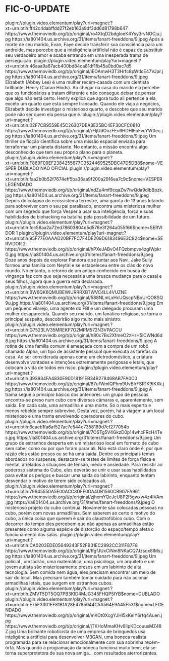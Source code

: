 # FIC-O-UPDATE



<item>
<title>[COLOR silver][B] SUBSTITUTOS [/COLOR][/B][COLOR yellow]  FULL HD  [B][/COLOR][/B]</title>
<link>plugin://plugin.video.elementum/play?uri=magnet:?xt=urn:btih:ff42c4dabffdd27f2eb163a9df3dd6d81798b647</link>
<thumbnail>https://www.themoviedb.org/t/p/original/ro4XtqD2bdgIoeK4Ysy3rvNOCju.jpg</thumbnail>
<fanart>https://ia801404.us.archive.org/31/items/fanart-freeddons/9.jpeg</fanart>
<info>Após a morte de seu marido, Evan, Faye decide transferir sua consciência para um androide, mas percebe que a inteligência artificial não é capaz de substituir seu verdadeiro amor e acaba entrando em uma inesperada trama de perseguição.</info>
</item>

<item>
<title>[COLOR silver][B] O QUARTO SECRETO [/COLOR][/B][COLOR yellow]  FULL HD  [B][/COLOR][/B]</title>
<link>plugin://plugin.video.elementum/play?uri=magnet:?xt=urn:btih:46aaa9a67acb400bd84ca81df1fb45a0bd0ac7d5</link>
<thumbnail>https://www.themoviedb.org/t/p/original/iEOAmwH3T3Hrfc8pWtlcE47VJpr.jpg</thumbnail>
<fanart>https://ia801404.us.archive.org/31/items/fanart-freeddons/9.jpeg</fanart>
<info> Elizabeth (Abbey Lee) é uma mulher recém-casada com um cientista brilhante, Henry (Ciaran Hinds). Ao chegar na casa do marido ela percebe que os funcionários a tratam diferente e não consegue deixar de pensar que algo não está certo. Henry explica que agora tudo ali pertence a ela, exceto um quarto que está sempre trancado. Quando ele viaja a negócios, Elizabeth decide investigar o misterioso quarto, e descobre que seu marido pode não ser quem ela pensa que é.</info>
</item>

<item>
<title>[COLOR silver][B] GEMINI - PLANETA SOMBRIO [/COLOR][/B][COLOR yellow]  FULL HD  [B][/COLOR][/B]</title>
<link>plugin://plugin.video.elementum/play?uri=magnet:?xt=urn:btih:02F7CB9559E45C26307DEA3E25BC4EF30CFC0810</link>
<thumbnail>https://www.themoviedb.org/t/p/original/rFljUdOozFEv6HDHIFpFvcYW0ec.jpg</thumbnail>
<fanart>https://ia801404.us.archive.org/31/items/fanart-freeddons/9.jpeg</fanart>
<info>Um thriller de ficção científica sobre uma missão espacial enviada para terraformar um planeta distante. No entanto, a missão encontra algo desconhecido que tem seu próprio plano para o planeta.</info>
</item>

<item>
<title>[COLOR silver][B] VESPER [/COLOR][/B][COLOR yellow]  FULL HD  [B][/COLOR][/B]</title>
<link>plugin://plugin.video.elementum/play?uri=magnet:?xt=urn:btih:F869F09EF2384255677C3524469525DBC47D5DB8$nome=VESPER DUBLADO NÃO OFICIAL</link>
<link>plugin://plugin.video.elementum/play?uri=magnet:?xt=urn:btih:faa2b0b52f7674eff5ba36aa9f200a2916ea7c9c$nome=VESPER LEGENDADO</link>
<thumbnail>https://www.themoviedb.org/t/p/original/ndZu4mf9cqaZw7iwQda9dlbBpzk.jpg</thumbnail>
<fanart>https://ia801404.us.archive.org/31/items/fanart-freeddons/9.jpeg</fanart>
<info>Depois do colapso do ecossistema terrestre, uma garota de 13 anos lutando para sobreviver com o seu pai paralisado, encontra uma misteriosa mulher com um segredo que força Vesper a usar sua inteligência, força e suas habilidades de biohacking na batalha pela possibilidade de um futuro.</info>
</item>

<item>
<title>[COLOR silver][B] AVATAR - O CAMINHO DA ÁGUA [/COLOR][/B][COLOR yellow]  FULL HD  [B][/COLOR][/B]</title>
<link>plugin://plugin.video.elementum/play?uri=magnet:?xt=urn:btih:fec56aa2a72ed78603804d5d576e3f264a055f66$nome=SERVIDOR 1</link>
<link>plugin://plugin.video.elementum/play?uri=magnet:?xt=urn:btih:95F77E0AAAD20BF7FC7F4DE209D6183496E3C824$nome=SERVIDOR 2</link>
<thumbnail>https://www.themoviedb.org/t/p/original/hPXeJABvO4FQzbmpvs4zgIWpkrG.jpg</thumbnail>
<fanart>https://ia801404.us.archive.org/31/items/fanart-freeddons/9.jpeg</fanart>
<info> Doze anos depois de explorar Pandora e se juntar aos Navi, Jake Sully formou uma família com Neytiri e se estabeleceu entre os clãs do novo mundo. No entanto, o retorno de um antigo conhecido em busca de vingança faz com que seja necessária uma brusca mudança para o casal e seus filhos, agora que a guerra está declarada.</info>
</item> 

<item>
<title>[COLOR silver][B] OS PORTÕES DO INFERNO [/COLOR][/B][COLOR yellow]  FULL HD  [B][/COLOR][/B]</title>
<link>plugin://plugin.video.elementum/play?uri=magnet:?xt=urn:btih:BW6QK6QMUBEWIURRRXBTWVC4LL4VUZNE</link>
<thumbnail>https://www.themoviedb.org/t/p/original/588NLmLxHcUQscpNBoUrQO8SQ9u.jpg</thumbnail>
<fanart>https://ia801404.us.archive.org/31/items/fanart-freeddons/9.jpeg</fanart>
<info> Em um pequeno vilarejo, uma agente do FBI e um delegado procuram uma mulher desaparecida. Quando seu marido, um fanático religioso, se torna o principal suspeito, descobrirão algo muito mais sinistro.</info>
</item>

<item>
<title>[COLOR silver][B] EXPERIÊNCIA APLHA [/COLOR][/B][COLOR yellow]  FULL HD  [B][/COLOR][/B]</title>
<link>plugin://plugin.video.elementum/play?uri=magnet:?xt=urn:btih:G7523LIV35MREKF7O2MPM572N3VPACCU</link>
<thumbnail>https://www.themoviedb.org/t/p/original/h80c7Bs2XfmeO2zHrH5lCWNd6d8.jpg</thumbnail>
<fanart>https://ia801404.us.archive.org/31/items/fanart-freeddons/9.jpeg</fanart>
<info> A rotina de uma família comum é ameaçada com a compra de um robô chamado Alpha, um tipo de assistente pessoal que executa as tarefas da casa. Ao ser considerada apenas como um eletrodoméstico, a criatura desenvolve vontades e intenções extremamente perigosas e letais, que colocam a vida de todos em risco.</info>
</item>

<item>
<title>[COLOR silver][B] CUBO ZERO  [/COLOR][/B][COLOR yellow]  FULL HD  [B][/COLOR][/B]</title>
<link>plugin://plugin.video.elementum/play?uri=magnet:?xt=urn:btih:393934FA4830E90D18191EB34B278468AB7FA0C0</link>
<thumbnail>https://www.themoviedb.org/t/p/original/87ufWmIQPhm9UvBIrFSR1K9IKXk.jpg</thumbnail>
<fanart>https://ia801404.us.archive.org/31/items/fanart-freeddons/9.jpeg</fanart>
<info>A trama segue o princípio básico dos anteriores: um grupo de pessoas encontra-se preso num cubo com diversas câmaras e, aparentemente, sem saída. Em cada sala, uma armadilha e uma morte. Só o mais esperto e menos rebelde sempre sobrevive. Desta vez, porém, há a viagem a um local misterioso e uma trama envolvendo operadores do cubo.</info>
</item> 

<item>
<title>[COLOR silver][B] O CUBO  [/COLOR][/B][COLOR yellow]  FULL HD  [B][/COLOR][/B]</title>
<link>plugin://plugin.video.elementum/play?uri=magnet:?xt=urn:btih:6caeb1fa6af527ac7e544e7358189d7cf277054b</link>
<thumbnail>https://www.themoviedb.org/t/p/original/7OSTg5V4GkzD0p14whcFRcH4Tes.jpg</thumbnail>
<fanart>https://ia801404.us.archive.org/31/items/fanart-freeddons/9.jpeg</fanart>
<info>Um grupo de estranhos desperta em um misterioso local em formato de cubo sem saber como ou por que foram parar ali. Não está claro onde é, por que razão eles estão presos ou se há uma saída. Dentre os principais temas abordados no suspense, destacam-se testes de limites de força física e mental, atrelados a situações de tensão, medo e ansiedade. Para resistir ao poderoso sistema do Cubo, eles deverão se unir e usar suas habilidades para evitar os perigos e buscar uma saída do labirinto, enquanto tentam desvendar o motivo de terem sido colocados ali.</info>
</item> 

<item>
<title>[COLOR silver][B] CUBO 2 [/COLOR][/B][COLOR yellow]  FULL HD  [B][/COLOR][/B]</title>
<link>plugin://plugin.video.elementum/play?uri=magnet:?xt=urn:btih:79645550A5E00ACC3DFE0DA4DB1560CB907FA961</link>
<thumbnail>https://www.themoviedb.org/t/p/original/zjhxmYQcJcU8P2I5gwxw4z4IVAm.jpg</thumbnail>
<fanart>https://ia801404.us.archive.org/31/items/fanart-freeddons/9.jpeg</fanart>
<info>O misterioso projeto do cubo continua. Novamente são colocadas pessoas no cubo, porém com novas armadilhas. Sem saberem ao certo o motivo do cubo, a única coisa que querem é sair do claustrofóbico cubo. Com o decorrer do tempo eles percebem que não apenas as armadilhas estão presentes como alguma espécie de distorção do espaço/tempo afeta o funcionamento das salas.</info>
</item> 

<item>
<title>[COLOR silver][B] CUBO 1997  [/COLOR][/B][COLOR yellow]  FULL HD  [B][/COLOR][/B]</title>
<link>plugin://plugin.video.elementum/play?uri=magnet:?xt=urn:btih:CA0203EDE05649243F52FB31EC2992CC311F87F8</link>
<thumbnail>https://www.themoviedb.org/t/p/original/ffgfJUxCiNm8NKaCQ7Jzsqx8IMs.jpg</thumbnail>
<fanart>https://ia801404.us.archive.org/31/items/fanart-freeddons/9.jpeg</fanart>
<info>Um policial , um ladrão, uma matemática, uma psicóloga, um arquiteto e um jovem autista são misteriosamente presos em um labirinto de alta tecnologia. Sem comida nem água, eles precisam encontrar um meio de sair do local. Mas precisam também tomar cuidado para não acionar armadilhas letais, que surgem em estranhos cubos.</info>
</item> 

<item>
<title>[COLOR silver][B] M3GAN [/COLOR][/B][COLOR yellow]  FULL HD  [B][/COLOR][/B]</title>
<link>plugin://plugin.video.elementum/play?uri=magnet:?xt=urn:btih:ZMVT5DT5OQ7PB3KID4MJG345FHQP5IYB$nome=DUBLADO</link>
<link>plugin://plugin.video.elementum/play?uri=magnet:?xt=urn:btih:E75F3301EF81B1A28E4785044C5A564E9A45F531$nome=LEGENDADO</link>
<thumbnail>https://www.themoviedb.org/t/p/original/mKOt0XcgYJHI5xKeIY6rfq4Auen.jpg</thumbnail>
<fanart>https://www.themoviedb.org/t/p/original/jTKHoMmaKHv6IlpKDcouusMZ48Z.jpg</fanart>
<info>Uma brilhante roboticista de uma empresa de brinquedos usa inteligência artificial para desenvolver M3GAN, uma boneca realista programada para se relacionar emocionalmente com sua sobrinha recém-órfã. Mas quando a programação da boneca funciona muito bem, ela se torna superprotetora de sua nova amiga... com resultados aterrorizantes.</info>
</item> 

